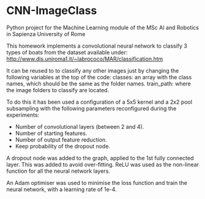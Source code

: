 # CNN-ImageClass
Python project for the Machine Learning module of the MSc AI and Robotics in Sapienza University of Rome

This homework implements a convolutional neural network to classify 3 types of boats from the dataset available under:
http://www.dis.uniroma1.it/~labrococo/MAR/classification.htm

It can be reused to to classify any other images just by changing the following variables at the top of the code:
classes: an array with the class names, which should be the same as the folder names.
train_path: where the image folders to classify are located.

To do this it has been used a configuration of a 5x5 kernel and a 2x2 pool subsampling with the following parameters reconfigured during the experiments:
- Number of convolutional layers (between 2 and 4).
- Number of starting features.
- Number of output feature reduction.
- Keep probability of the dropout node.

A dropout node was added to the graph, applied to the 1st fully connected layer. This was added to avoid over-fitting.
ReLU was used as the non-linear function for all the neural network layers.

An Adam optimiser was used to minimise the loss function and train the neural network, with a learning rate of 1e-4. 



